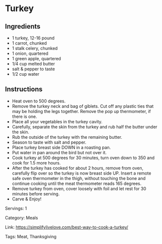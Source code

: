 # Turkey

## Ingredients

- 1 turkey, 12-16 pound
- 1 carrot, chunked
- 1 stalk celery, chunked
- 1 onion, quartered
- 1 green apple, quartered
- 1/4 cup melted butter
- salt & pepper to taste
- 1/2 cup water

## Instructions

- Heat oven to 500 degrees.
- Remove the turkey neck and bag of giblets. Cut off any plastic ties that may be holding the legs together. Remove the pop up thermometer, if there is one.
- Place all your vegetables in the turkey cavity.
- Carefully, separate the skin from the turkey and rub half the butter under the skin.
- Rub the outside of the turkey with the remaining butter.
- Season to taste with salt and pepper.
- Place turkey breast side DOWN in a roasting pan.
- Put water in pan around the bird but not over it.
- Cook turkey at 500 degrees for 30 minutes, turn oven down to 350 and cook for 1.5 more hours.
- After the turkey has cooked for about 2 hours, remove from oven, carefully flip over so the turkey is now breast side UP. Insert a remote safe oven thermometer in the thigh, without touching the bone and continue cooking until the meat thermometer reads 165 degrees.
- Remove turkey from oven, cover loosely with foil and let rest for 30 minutes before serving.
- Carve & Enjoy!

Servings: 1

Category: Meals

Link: https://simplifylivelove.com/best-way-to-cook-a-turkey/

Tags: Meat, Thanksgiving

